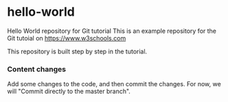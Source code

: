 # hello-world
Hello World repository for Git tutorial
This is an example repository for the Git tutoial on https://www.w3schools.com

This repository is built step by step in the tutorial.
### Content changes 
Add some changes to the code, and then commit the changes. For now, we will "Commit directly to the master branch".
